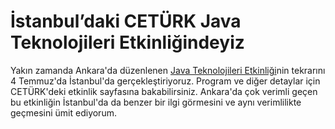 # İstanbul’daki CETÜRK Java Teknolojileri Etkinliğindeyiz
Yakın zamanda Ankara'da düzenlenen [Java Teknolojileri Etkinliği](20090616_ankara-ceturk-java-teknolojileri-etkinligi-duzenlendi.md)nin tekrarını 4 Temmuz'da İstanbul'da gerçekleştiriyoruz. 
Program ve diğer detaylar için CETÜRK'deki etkinlik sayfasına bakabilirsiniz. Ankara'da çok verimli geçen bu etkinliğin 
İstanbul'da da benzer bir ilgi görmesini ve aynı verimlilikte geçmesini ümit ediyorum.